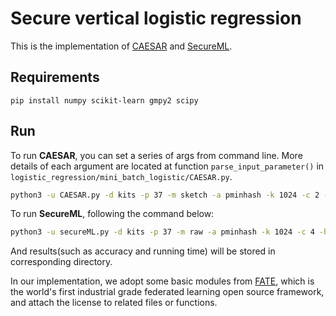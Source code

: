 # Secure vertical logistic regression
This is the implementation of [CAESAR](https://arxiv.org/abs/2008.08753) and [SecureML](https://eprint.iacr.org/2017/396.pdf).
## Requirements
```text
pip install numpy scikit-learn gmpy2 scipy
```
## Run
To run **CAESAR**, you can set a series of args from command line. More details of each argument are located at function `parse_input_parameter()` in `logistic_regression/mini_batch_logistic/CAESAR.py`.
```bash
python3 -u CAESAR.py -d kits -p 37 -m sketch -a pminhash -k 1024 -c 2 -b 2 -o bin -r mm -l off -s linear -al 0.005 -lm 1 -cp 1 -i 150 -t 128 -e 150 -f
```
To run **SecureML**, following the command below:
```bash
python3 -u secureML.py -d kits -p 37 -m raw -a pminhash -k 1024 -c 4 -b 2 -o bin -r mm -l off -s linear -al 0.0001 -lm 1 -i 100 -t 8 -e 100 -f
```
And results(such as accuracy and running time) will be stored in corresponding directory.

In our implementation, we adopt some basic modules from [FATE](https://github.com/FederatedAI/FATE.git), which is the world's first industrial grade federated learning open source framework, and attach the license to related files or functions.